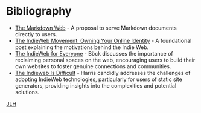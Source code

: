 # Bibliography

- [The Markdown Web](https://camendesign.com/markdown-web) - A proposal to serve Markdown documents directly to users.
- [The IndieWeb Movement: Owning Your Online Identity](https://indieweb.org/why) - A foundational post explaining the motivations behind the Indie Web.
- [The IndieWeb for Everyone](https://mxb.dev/blog/the-indieweb-for-everyone) - Böck discusses the importance of reclaiming personal spaces on the web, encouraging users to build their own websites to foster genuine connections and communities.
- [The Indieweb Is Difficult](https://www.lkhrs.com/blog/2022/05/the-indieweb-is-difficult) - Harris candidly addresses the challenges of adopting IndieWeb technologies, particularly for users of static site generators, providing insights into the complexities and potential solutions.

[JLH](people.md)
